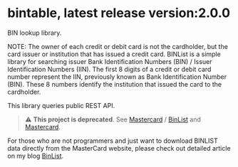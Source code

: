 # bintable, latest release version:2.0.0

BIN lookup library.

NOTE: The owner of each credit or debit card is not the cardholder, but the card issuer or institution that has issued a credit card. 
BINList is a simple library for searching issuer Bank Identification Numbers (BIN) / Issuer Identification Numbers (IIN). The first 8 digits of a credit or debit card number represent the IIN, previously known as Bank Identification Number (BIN). These 8 numbers identify the institution that issued the card to the cardholder.

This library queries public REST API.

> :warning: **This project is deprecated**. See [Mastercard](https://github.com/Mastercard) / [BinList](https://ecommthatworks.com/mastercard-bin-list/) and [Mastercard](https://github.com/Mastercard).

For those who are not programmers and just want to download BINLIST data directly from the MasterCard website, please check out detailed article on my blog [BinList](https://ecommthatworks.com/mastercard-bin-list/).
